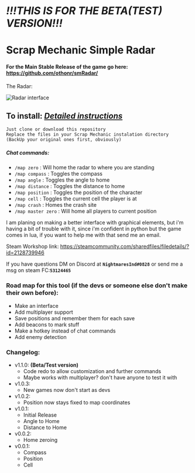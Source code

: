 # ***!!!THIS IS FOR THE BETA(TEST) VERSION!!!***
# Scrap Mechanic Simple Radar
#### For the Main Stable Release of the game go here: https://github.com/othonr/smRadar/

The Radar:

![Radar interface](/GitHubStuff/sm_02.jpg)

## To install: *[Detailed instructions](/GitHubStuff/INSTALL.md)*
```
Just clone or download this repository
Replace the files in your Scrap Mechanic instalation directory
(BackUp your original ones first, obviously)
```

##### Chat commands:

- `/map zero` : Will home the radar to where you are standing
- `/map compass` : Toggles the compass
- `/map angle` : Toggles the angle to home
- `/map distance` : Toggles the distance to home
- `/map position` : Toggles the position of the character
- `/map cell` : Toggles the current cell the player is at
- `/map crash` : Homes the crash site
- `/map master zero` : Will home all players to current position

I am planing on making a better interface with graphical elements, but i'm having a bit of trouble with it, since i'm confident in python but the game comes in lua, if you want to help me with that send me an email.

Steam Workshop link: https://steamcommunity.com/sharedfiles/filedetails/?id=2128739946

If you have questions DM on Discord at **`NightmaresInd#0828`** or send me a msg on steam FC:**`53124465`**

### Road map for this tool (if the devs or someone else don't make their own before):
- Make an interface
- Add multiplayer support
- Save positions and remember them for each save
- Add beacons to mark stuff
- Make a hotkey instead of chat commands
- Add enemy detection

### Changelog:
- v1.1.0: **(Beta/Test version)**
  - Code redo to allow customization and further commands
  - Maybe works with multiplayer? don't have anyone to test it with
- v1.0.3:
  - New games now don't start as devs
- v1.0.2:
  - Position now stays fixed to map coordinates
- v1.0.1:
  - Initial Release
  - Angle to Home
  - Distance to Home
- v0.0.2:
  - Home zeroing
- v0.0.1:
  - Compass
  - Position
  - Cell
